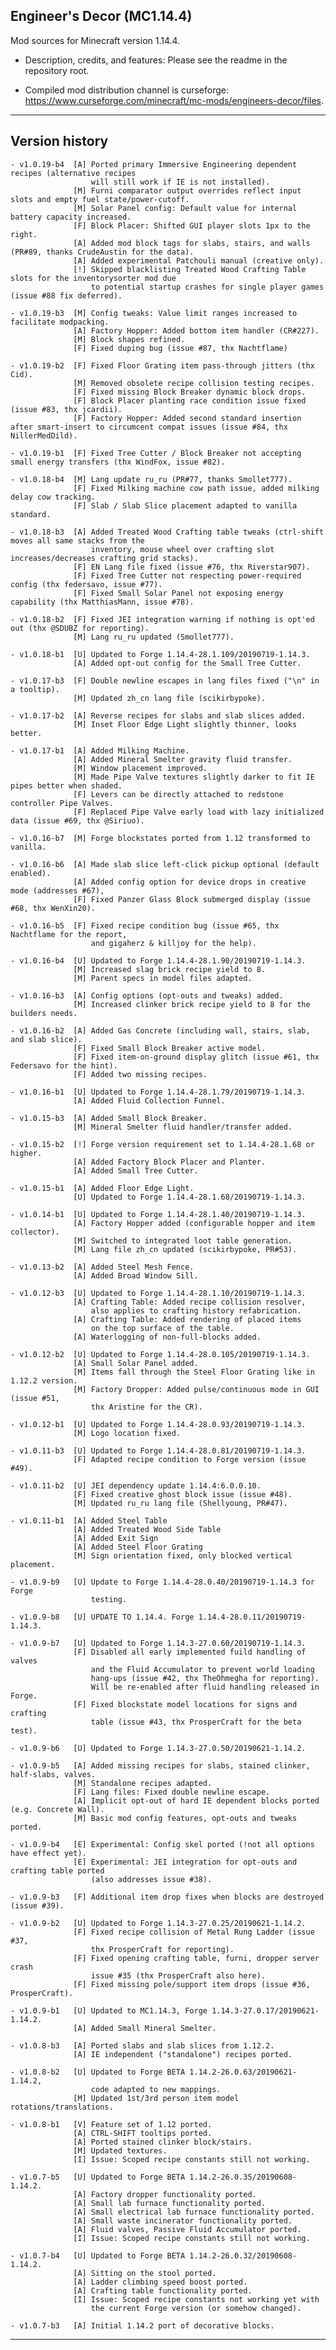 
## Engineer's Decor (MC1.14.4)

Mod sources for Minecraft version 1.14.4.

- Description, credits, and features: Please see the readme in the repository root.

- Compiled mod distribution channel is curseforge: https://www.curseforge.com/minecraft/mc-mods/engineers-decor/files.

----

## Version history

    - v1.0.19-b4  [A] Ported primary Immersive Engineering dependent recipes (alternative recipes
                      will still work if IE is not installed).
                  [M] Furni comparator output overrides reflect input slots and empty fuel state/power-cutoff.
                  [M] Solar Panel config: Default value for internal battery capacity increased.
                  [F] Block Placer: Shifted GUI player slots 1px to the right.
                  [A] Added mod block tags for slabs, stairs, and walls (PR#89, thanks CrudeAustin for the data).
                  [A] Added experimental Patchouli manual (creative only).
                  [!] Skipped blacklisting Treated Wood Crafting Table slots for the inventorysorter mod due
                      to potential startup crashes for single player games (issue #88 fix deferred).

    - v1.0.19-b3  [M] Config tweaks: Value limit ranges increased to facilitate modpacking.
                  [A] Factory Hopper: Added bottom item handler (CR#227).
                  [M] Block shapes refined.
                  [F] Fixed duping bug (issue #87, thx Nachtflame)

    - v1.0.19-b2  [F] Fixed Floor Grating item pass-through jitters (thx Cid).
                  [M] Removed obsolete recipe collision testing recipes.
                  [F] Fixed missing Block Breaker dynamic block drops.
                  [F] Block Placer planting race condition issue fixed (issue #83, thx jcardii).
                  [F] Factory Hopper: Added second standard insertion after smart-insert to circumcent compat issues (issue #84, thx NillerMedDild).

    - v1.0.19-b1  [F] Fixed Tree Cutter / Block Breaker not accepting small energy transfers (thx WindFox, issue #82).

    - v1.0.18-b4  [M] Lang update ru_ru (PR#77, thanks Smollet777).
                  [F] Fixed Milking machine cow path issue, added milking delay cow tracking.
                  [F] Slab / Slab Slice placement adapted to vanilla standard.

    - v1.0.18-b3  [A] Added Treated Wood Crafting table tweaks (ctrl-shift moves all same stacks from the
                      inventory, mouse wheel over crafting slot increases/decreases crafting grid stacks).
                  [F] EN Lang file fixed (issue #76, thx Riverstar907).
                  [F] Fixed Tree Cutter not respecting power-required config (thx federsavo, issue #77).
                  [F] Fixed Small Solar Panel not exposing energy capability (thx MatthiasMann, issue #78).

    - v1.0.18-b2  [F] Fixed JEI integration warning if nothing is opt'ed out (thx @SDUBZ for reporting).
                  [M] Lang ru_ru updated (Smollet777).

    - v1.0.18-b1  [U] Updated to Forge 1.14.4-28.1.109/20190719-1.14.3.
                  [A] Added opt-out config for the Small Tree Cutter.

    - v1.0.17-b3  [F] Double newline escapes in lang files fixed ("\n" in a tooltip).
                  [M] Updated zh_cn lang file (scikirbypoke).

    - v1.0.17-b2  [A] Reverse recipes for slabs and slab slices added.
                  [M] Inset Floor Edge Light slightly thinner, looks better.

    - v1.0.17-b1  [A] Added Milking Machine.
                  [A] Added Mineral Smelter gravity fluid transfer.
                  [M] Window placement improved.
                  [M] Made Pipe Valve textures slightly darker to fit IE pipes better when shaded.
                  [F] Levers can be directly attached to redstone controller Pipe Valves.
                  [F] Replaced Pipe Valve early load with lazy initialized data (issue #69, thx @Siriuo).

    - v1.0.16-b7  [M] Forge blockstates ported from 1.12 transformed to vanilla.

    - v1.0.16-b6  [A] Made slab slice left-click pickup optional (default enabled).
                  [A] Added config option for device drops in creative mode (addresses #67),
                  [F] Fixed Panzer Glass Block submerged display (issue #68, thx WenXin20).

    - v1.0.16-b5  [F] Fixed recipe condition bug (issue #65, thx Nachtflame for the report,
                      and gigaherz & killjoy for the help).

    - v1.0.16-b4  [U] Updated to Forge 1.14.4-28.1.90/20190719-1.14.3.
                  [M] Increased slag brick recipe yield to 8.
                  [M] Parent specs in model files adapted.

    - v1.0.16-b3  [A] Config options (opt-outs and tweaks) added.
                  [M] Increased clinker brick recipe yield to 8 for the builders needs.

    - v1.0.16-b2  [A] Added Gas Concrete (including wall, stairs, slab, and slab slice).
                  [F] Fixed Small Block Breaker active model.
                  [F] Fixed item-on-ground display glitch (issue #61, thx Federsavo for the hint).
                  [F] Added two missing recipes.

    - v1.0.16-b1  [U] Updated to Forge 1.14.4-28.1.79/20190719-1.14.3.
                  [A] Added Fluid Collection Funnel.

    - v1.0.15-b3  [A] Added Small Block Breaker.
                  [M] Mineral Smelter fluid handler/transfer added.

    - v1.0.15-b2  [!] Forge version requirement set to 1.14.4-28.1.68 or higher.
                  [A] Added Factory Block Placer and Planter.
                  [A] Added Small Tree Cutter.

    - v1.0.15-b1  [A] Added Floor Edge Light.
                  [U] Updated to Forge 1.14.4-28.1.68/20190719-1.14.3.

    - v1.0.14-b1  [U] Updated to Forge 1.14.4-28.1.40/20190719-1.14.3.
                  [A] Factory Hopper added (configurable hopper and item collector).
                  [M] Switched to integrated loot table generation.
                  [M] Lang file zh_cn updated (scikirbypoke, PR#53).

    - v1.0.13-b2  [A] Added Steel Mesh Fence.
                  [A] Added Broad Window Sill.

    - v1.0.12-b3  [U] Updated to Forge 1.14.4-28.1.10/20190719-1.14.3.
                  [A] Crafting Table: Added recipe collision resolver,
                      also applies to crafting history refabrication.
                  [A] Crafting Table: Added rendering of placed items
                      on the top surface of the table.
                  [A] Waterlogging of non-full-blocks added.

    - v1.0.12-b2  [U] Updated to Forge 1.14.4-28.0.105/20190719-1.14.3.
                  [A] Small Solar Panel added.
                  [M] Items fall through the Steel Floor Grating like in 1.12.2 version.
                  [M] Factory Dropper: Added pulse/continuous mode in GUI (issue #51,
                      thx Aristine for the CR).

    - v1.0.12-b1  [U] Updated to Forge 1.14.4-28.0.93/20190719-1.14.3.
                  [M] Logo location fixed.

    - v1.0.11-b3  [U] Updated to Forge 1.14.4-28.0.81/20190719-1.14.3.
                  [F] Adapted recipe condition to Forge version (issue #49).

    - v1.0.11-b2  [U] JEI dependency update 1.14.4:6.0.0.10.
                  [F] Fixed creative ghost block issue (issue #48).
                  [M] Updated ru_ru lang file (Shellyoung, PR#47).

    - v1.0.11-b1  [A] Added Steel Table
                  [A] Added Treated Wood Side Table
                  [A] Added Exit Sign
                  [A] Added Steel Floor Grating
                  [M] Sign orientation fixed, only blocked vertical placement.

    - v1.0.9-b9   [U] Update to Forge 1.14.4-28.0.40/20190719-1.14.3 for Forge
                      testing.

    - v1.0.9-b8   [U] UPDATE TO 1.14.4. Forge 1.14.4-28.0.11/20190719-1.14.3.

    - v1.0.9-b7   [U] Updated to Forge 1.14.3-27.0.60/20190719-1.14.3.
                  [F] Disabled all early implemented fuild handling of valves
                      and the Fluid Accumulator to prevent world loading
                      hang-ups (issue #42, thx TheOhmegha for reporting).
                      Will be re-enabled after fluid handling released in Forge.
                  [F] Fixed blockstate model locations for signs and crafting
                      table (issue #43, thx ProsperCraft for the beta test).

    - v1.0.9-b6   [U] Updated to Forge 1.14.3-27.0.50/20190621-1.14.2.

    - v1.0.9-b5   [A] Added missing recipes for slabs, stained clinker, half-slabs, valves.
                  [M] Standalone recipes adapted.
                  [F] Lang files: Fixed double newline escape.
                  [A] Implicit opt-out of hard IE dependent blocks ported (e.g. Concrete Wall).
                  [M] Basic mod config features, opt-outs and tweaks ported.

    - v1.0.9-b4   [E] Experimental: Config skel ported (!not all options have effect yet).
                  [E] Experimental: JEI integration for opt-outs and crafting table ported
                      (also addresses issue #38).

    - v1.0.9-b3   [F] Additional item drop fixes when blocks are destroyed (issue #39).

    - v1.0.9-b2   [U] Updated to Forge 1.14.3-27.0.25/20190621-1.14.2.
                  [F] Fixed recipe collision of Metal Rung Ladder (issue #37,
                      thx ProsperCraft for reporting).
                  [F] Fixed opening crafting table, furni, dropper server crash
                      issue #35 (thx ProsperCraft also here).
                  [F] Fixed missing pole/support item drops (issue #36, ProsperCraft).

    - v1.0.9-b1   [U] Updated to MC1.14.3, Forge 1.14.3-27.0.17/20190621-1.14.2.
                  [A] Added Small Mineral Smelter.

    - v1.0.8-b3   [A] Ported slabs and slab slices from 1.12.2.
                  [A] IE independent ("standalone") recipes ported.

    - v1.0.8-b2   [U] Updated to Forge BETA 1.14.2-26.0.63/20190621-1.14.2,
                      code adapted to new mappings.
                  [M] Updated 1st/3rd person item model rotations/translations.

    - v1.0.8-b1   [V] Feature set of 1.12 ported.
                  [A] CTRL-SHIFT tooltips ported.
                  [A] Ported stained clinker block/stairs.
                  [M] Updated textures.
                  [I] Issue: Scoped recipe constants still not working.

    - v1.0.7-b5   [U] Updated to Forge BETA 1.14.2-26.0.35/20190608-1.14.2.
                  [A] Factory dropper functionality ported.
                  [A] Small lab furnace functionality ported.
                  [A] Small electrical lab furnace functionality ported.
                  [A] Small waste incinerator functionality ported.
                  [A] Fluid valves, Passive Fluid Accumulator ported.
                  [I] Issue: Scoped recipe constants still not working.

    - v1.0.7-b4   [U] Updated to Forge BETA 1.14.2-26.0.32/20190608-1.14.2.
                  [A] Sitting on the stool ported.
                  [A] Ladder climbing speed boost ported.
                  [A] Crafting table functionality ported.
                  [I] Issue: Scoped recipe constants not working yet with
                      the current Forge version (or somehow changed).

    - v1.0.7-b3   [A] Initial 1.14.2 port of decorative blocks.

----
